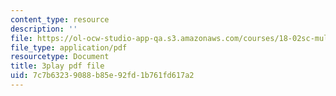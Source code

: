 ```yaml
---
content_type: resource
description: ''
file: https://ol-ocw-studio-app-qa.s3.amazonaws.com/courses/18-02sc-multivariable-calculus-fall-2010/7c7b63239088b85e92fd1b761fd617a2_P6fOgkC5kvc.pdf
file_type: application/pdf
resourcetype: Document
title: 3play pdf file
uid: 7c7b6323-9088-b85e-92fd-1b761fd617a2
---
```

